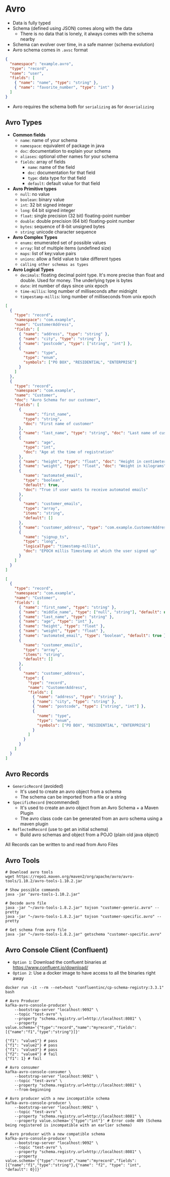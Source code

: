 # Avro

- Data is fully typed
- Schema (defined using JSON) comes along with the data
  - There is no data that is lonely, it always comes with the schema nearby
- Schema can evolver over time, in a safe manner (schema evolution)
- Avro schema comes in `.avsc` format

```json
{
  "namespace": "example.avro",
  "type": "record",
  "name": "user",
  "fields": [
    { "name": "name", "type": "string" },
    { "name": "favorite_number", "type": "int" }
  ]
}
```

- Avro requires the schema both for `serializing` as for `deserializing`

## Avro Types

- **Common fields**
  - `name`: name of your schema
  - `namespace`: equivalent of package in java
  - `doc`: documentation to explain your schema
  - `aliases`: optional other names for your schema
  - `fields`: array of fields
    - `name`: name of the field
    - `doc`: documentation for that field
    - `type`: data type for that field
    - `default`: default value for that field
- **Avro Primitive types**
  - `null`: no value
  - `boolean`: binary value
  - `int`: 32 bit signed integer
  - `long`: 64 bit signed integer
  - `float`: single precision (32 bit) floating-point number
  - `double`: double precision (64 bit) floating-point number
  - `bytes`: sequence of 8-bit unsigned bytes
  - `string`: unicode character sequence
- **Avro Complex Types**
  - `enums`: enumerated set of possible values
  - `array`: list of multiple items (undefined size)
  - `maps`: list of key:value pairs
  - `unions`: allow a field value to take different types
  - `calling other schemas as types`
- **Avro Logical Types**
  - `decimals`: floating decimal point type. It's more precise than float and double. Used for money. The underlying type is bytes
  - `date`: int number of days since unix epoch
  - `time-millis`: long number of milliseconds after midnight
  - `timpestamp-millis`: long number of milliseconds from unix epoch

```json
[
  {
    "type": "record",
    "namespace": "com.example",
    "name": "CustomerAddress",
    "fields": [
      { "name": "address", "type": "string" },
      { "name": "city", "type": "string" },
      { "name": "postcode", "type": ["string", "int"] },
      {
        "name": "type",
        "type": "enum",
        "symbols": ["PO BOX", "RESIDENTIAL", "ENTERPRISE"]
      }
    ]
  },
  {
    "type": "record",
    "namespace": "com.example",
    "name": "Customer",
    "doc": "Avro Schema for our customer",
    "fields": [
      {
        "name": "first_name",
        "type": "string",
        "doc": "First name of customer"
      },
      { "name": "last_name", "type": "string", "doc": "Last name of customer" },
      {
        "name": "age",
        "type": "int",
        "doc": "Age at the time of registration"
      },
      { "name": "height", "type": "float", "doc": "Height in centimeters" },
      { "name": "weight", "type": "float", "doc": "Weight in kilograms" },
      {
        "name": "automated_email",
        "type": "boolean",
        "default": true,
        "doc": "True if user wants to receive automated emails"
      },
      {
        "name": "customer_emails",
        "type": "array",
        "items": "string",
        "default": []
      },
      { "name": "customer_address", "type": "com.example.CustomerAddress" },
      {
        "name": "signup_ts",
        "type": "long",
        "logicalType": "timestamp-millis",
        "doc": "EPOCH millis Timestamp at which the user signed up"
      }
    ]
  }
]
```

```json
[
  {
    "type": "record",
    "namespace": "com.example",
    "name": "Customer",
    "fields": [
      { "name": "first_name", "type": "string" },
      { "name": "middle_name", "type": ["null", "string"], "default": null },
      { "name": "last_name", "type": "string" },
      { "name": "age", "type": "int" },
      { "name": "height", "type": "float" },
      { "name": "weight", "type": "float" },
      { "name": "automated_email", "type": "boolean", "default": true },
      {
        "name": "customer_emails",
        "type": "array",
        "items": "string",
        "default": []
      },
      {
        "name": "customer_address",
        "type": {
          "type": "record",
          "name": "CustomerAddress",
          "fields": [
            { "name": "address", "type": "string" },
            { "name": "city", "type": "string" },
            { "name": "postcode", "type": ["string", "int"] },
            {
              "name": "type",
              "type": "enum",
              "symbols": ["PO BOX", "RESIDENTIAL", "ENTERPRISE"]
            }
          ]
        }
      }
    ]
  }
]
```

## Avro Records

- `GenericRecord` (avoided)
  - It's used to create an avro object from a schema
  - The schema can be imported from a file or a string
- `SpecificRecord` (recommended)
  - It's used to create an avro object from an Avro Schema + a Maven Plugin
  - The avro class code can be generated from an avro schema using a maven plugin
- `ReflectedRecord` (use to get an initial schema)
  - Build avro schemas and object from a POJO (plain old java object)

All Records can be written to and read from Avro Files

## Avro Tools

```shell
# Download avro tools
wget https://repo1.maven.org/maven2/org/apache/avro/avro-tools/1.10.2/avro-tools-1.10.2.jar

# Show possible commands
java -jar "avro-tools-1.10.2.jar"

# Decode avro file
java -jar "~/avro-tools-1.8.2.jar" tojson "customer-generic.avro" --pretty
java -jar "~/avro-tools-1.8.2.jar" tojson "customer-specific.avro" --pretty

# Get schema from avro file
java -jar "~/avro-tools-1.8.2.jar" getschema "customer-specific.avro"
```

## Avro Console Client (Confluent)

- `Option 1`: Download the confluent binaries at <https://www.confluent.io/download/>
- `Option 2`: Use a docker image to have access to all the binaries right away

```shell
docker run -it --rm --net=host "confluentinc/cp-schema-registry:3.3.1" bash
```

```shell
# Avro Producer
kafka-avro-console-producer \
    --bootstrap-server "localhost:9092" \
    --topic "test-avro" \
    --property "schema.registry.url=http://localhost:8081" \
    --property value.schema='{"type":"record","name":"myrecord","fields":[{"name":"f1","type":"string"}]}'

{"f1": "value1"} # pass
{"f1": "value2"} # pass
{"f1": "value3"} # pass
{"f2": "value4"} # fail
{"f1": 1} # fail

# Avro consumer
kafka-avro-console-consumer \
    --bootstrap-server "localhost:9092" \
    --topic "test-avro" \
    --property "schema.registry.url=http://localhost:8081" \
    --from-beginning

# Avro producer with a new incompatible schema
kafka-avro-console-producer \
    --bootstrap-server "localhost:9092" \
    --topic "test-avro" \
    --property "schema.registry.url=http://localhost:8081" \
    --property value.schema='{"type":"int"}' # Error code 409 (Schema being registered is incompatible with an earlier schema)

# Avro producer with a new compatible schema
kafka-avro-console-producer \
    --bootstrap-server "localhost:9092" \
    --topic "test-avro" \
    --property "schema.registry.url=http://localhost:8081" \
    --property value.schema='{"type":"record","name":"myrecord","fields":[{"name":"f1","type":"string"},{"name": "f2", "type": "int", "default": 0}]}'
```
